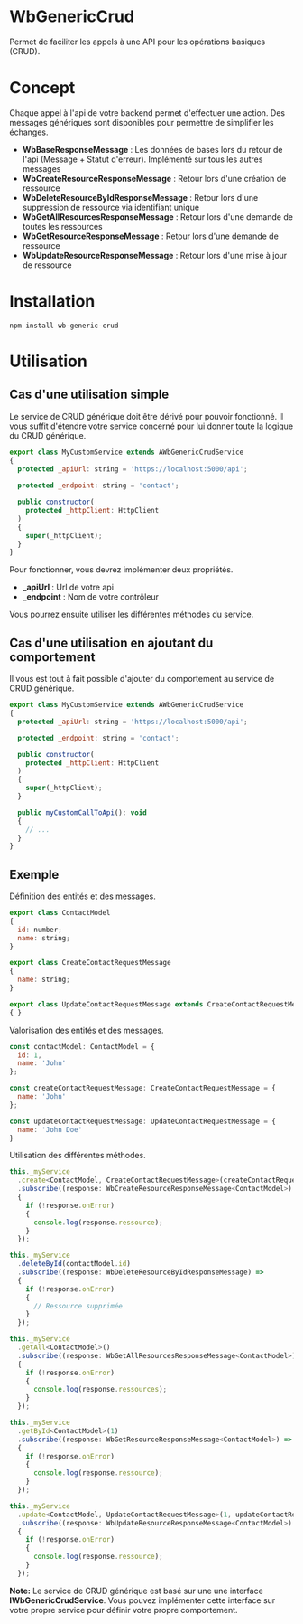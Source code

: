 # WbGenericCrud

Permet de faciliter les appels à une API pour les opérations basiques (CRUD).

# Concept

Chaque appel à l'api de votre backend permet d'effectuer une action. Des messages génériques sont disponibles pour 
permettre de simplifier les échanges.

- **WbBaseResponseMessage** : Les données de bases lors du retour de l'api (Message + Statut d'erreur). Implémenté sur tous les autres messages
- **WbCreateResourceResponseMessage** : Retour lors d'une création de ressource
- **WbDeleteResourceByIdResponseMessage** : Retour lors d'une suppression de ressource via identifiant unique
- **WbGetAllResourcesResponseMessage** : Retour lors d'une demande de toutes les ressources
- **WbGetResourceResponseMessage** : Retour lors d'une demande de ressource
- **WbUpdateResourceResponseMessage** : Retour lors d'une mise à jour de ressource

# Installation

```shell
npm install wb-generic-crud
```

# Utilisation

## Cas d'une utilisation simple

Le service de CRUD générique doit être dérivé pour pouvoir fonctionné. Il vous suffit d'étendre votre service concerné pour 
lui donner toute la logique du CRUD générique.

```javascript
export class MyCustomService extends AWbGenericCrudService
{
  protected _apiUrl: string = 'https://localhost:5000/api';
  
  protected _endpoint: string = 'contact';

  public constructor(
    protected _httpClient: HttpClient
  )
  {
    super(_httpClient);
  }
}
```

Pour fonctionner, vous devrez implémenter deux propriétés.

- **_apiUrl** : Url de votre api
- **_endpoint** : Nom de votre contrôleur 

Vous pourrez ensuite utiliser les différentes méthodes du service.

## Cas d'une utilisation en ajoutant du comportement

Il vous est tout à fait possible d'ajouter du comportement au service de CRUD générique.

```javascript
export class MyCustomService extends AWbGenericCrudService
{
  protected _apiUrl: string = 'https://localhost:5000/api';

  protected _endpoint: string = 'contact';

  public constructor(
    protected _httpClient: HttpClient
  )
  {
    super(_httpClient);
  }

  public myCustomCallToApi(): void
  {
    // ...
  }
}
```

## Exemple

Définition des entités et des messages.

```javascript
export class ContactModel
{
  id: number;
  name: string;
}

export class CreateContactRequestMessage
{
  name: string;
}

export class UpdateContactRequestMessage extends CreateContactRequestMessage
{ }
```

Valorisation des entités et des messages. 

```javascript
const contactModel: ContactModel = {
  id: 1,
  name: 'John'
};

const createContactRequestMessage: CreateContactRequestMessage = {
  name: 'John'
};

const updateContactRequestMessage: UpdateContactRequestMessage = {
  name: 'John Doe'
}
```

Utilisation des différentes méthodes.

```javascript
this._myService
  .create<ContactModel, CreateContactRequestMessage>(createContactRequestMessage)
  .subscribe((response: WbCreateResourceResponseMessage<ContactModel>) =>
  {
    if (!response.onError)
    {
      console.log(response.ressource);
    }
  });

this._myService
  .deleteById(contactModel.id)
  .subscribe((response: WbDeleteResourceByIdResponseMessage) =>
  {
    if (!response.onError)
    {
      // Ressource supprimée
    }
  });

this._myService
  .getAll<ContactModel>()
  .subscribe((response: WbGetAllResourcesResponseMessage<ContactModel>) =>
  {
    if (!response.onError)
    {
      console.log(response.ressources);
    }
  });

this._myService
  .getById<ContactModel>(1)
  .subscribe((response: WbGetResourceResponseMessage<ContactModel>) =>
  {
    if (!response.onError)
    {
      console.log(response.ressource);
    }
  });

this._myService
  .update<ContactModel, UpdateContactRequestMessage>(1, updateContactRequestMessage)
  .subscribe((response: WbUpdateResourceResponseMessage<ContactModel>) =>
  {
    if (!response.onError)
    {
      console.log(response.ressource);
    }
  });
```

**Note:**
Le service de CRUD générique est basé sur une une interface **IWbGenericCrudService**. Vous pouvez implémenter cette 
interface sur votre propre service pour définir votre propre comportement.
